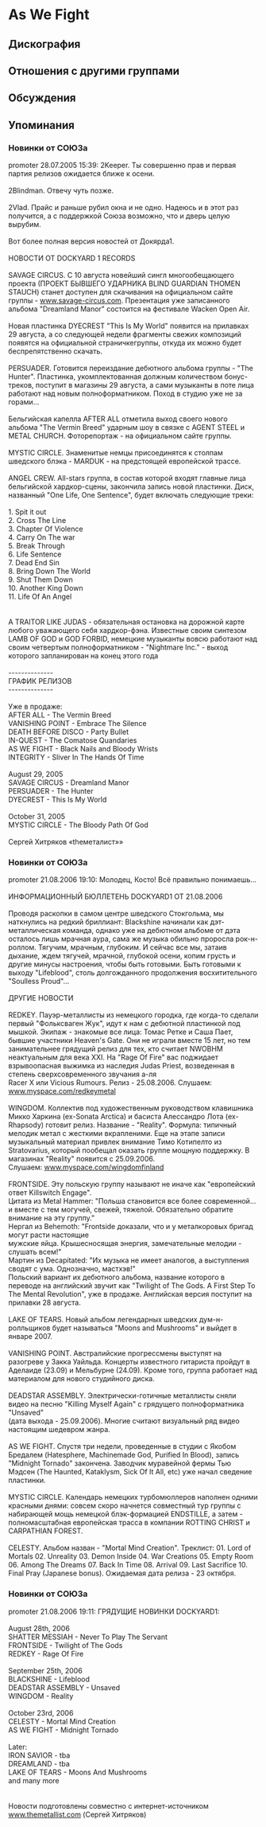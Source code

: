 # As We Fight



## Дискография


## Отношения с другими группами


## Обсуждения


## Упоминания

### Новинки от СОЮЗа

promoter 28.07.2005 15:39:
2Keeper. Ты совершенно прав и первая партия релизов ожидается ближе к осени.<BR><BR>2Blindman. Отвечу чуть позже.<BR><BR>2Vlad. Прайс и раньше рубил окна и не одно. Надеюсь и в этот раз получится, а с поддержкой Союза возможно, что и дверь целую вырубим.<BR><BR>Вот более полная версия новостей от Докярда1.<BR><BR>НОВОСТИ ОТ DOCKYARD 1 RECORDS<BR> <BR>SAVAGE CIRCUS. C 10 августа новейший сингл многообещающего проекта (ПРОЕКТ БЫВШЕГО УДАРНИКА BLIND GUARDIAN THOMEN STAUCH) станет доступен для скачивания на официальном сайте группы - www.savage-circus.com. Презентация уже записанного альбома "Dreamland Manor" состоится на фестивале Wacken Open Air.<BR><BR>Новая пластинка DYECREST "This Is My World" появится на прилавках 29 августа, а со следующей недели фрагменты свежих композиций появятся на официальной страничкегруппы, откуда их можно будет беспрепятственно скачать. <BR><BR>PERSUADER. Готовится переиздание дебютного альбома группы - "The Hunter". Пластинка, укомплектованная должным количеством бонус-треков, поступит в магазины 29 августа, а сами музыканты в поте лица работают над новым полноформатником. Поход в студию уже не за горами...<BR><BR>Бельгийская капелла AFTER ALL отметила выход своего нового альбома "The Vermin Breed" ударным шоу в связке с AGENT STEEL и METAL CHURCH. Фоторепортаж - на официальном сайте группы.<BR> <BR>MYSTIC CIRCLE. Знаменитые немцы присоединятся к столпам шведского блэка - MARDUK - на предстоящей европейской трассе.<BR><BR>ANGEL CREW. All-stars группа, в состав которой входят главные лица бельгийской хардкор-сцены, закончила запись новой пластинки. Диск, названный "One Life, One Sentence", будет включать следующие треки:<BR><BR>1. Spit it out<BR>2. Cross The Line<BR>3. Chapter Of Violence<BR>4. Carry On The war<BR>5. Break Through<BR>6. Life Sentence<BR>7. Dead End Sin<BR>8. Bring Down The World<BR>9. Shut Them Down<BR>10. Another King Down<BR>11. Life Of An Angel<BR><BR><BR>A TRAITOR LIKE JUDAS - обязательная остановка на дорожной карте любого уважающего себя хардкор-фэна. Известные своим синтезом LAMB OF GOD и GOD FORBID, немецкие музыканты вовсю работают над своим четвертым полноформатником - "Nightmare Inc." - выход которого запланирован на конец этого года<BR><BR>--------------<BR>ГРАФИК РЕЛИЗОВ<BR>--------------<BR><BR>Уже в продаже: <BR>AFTER ALL - The Vermin Breed<BR>VANISHING POINT - Embrace The Silence<BR>DEATH BEFORE DISCO - Party Bullet<BR>IN-QUEST - The Comatose Quandaries<BR>AS WE FIGHT - Black Nails and Bloody Wrists        <BR>INTEGRITY - Sliver In The Hands Of Time        <BR><BR>August 29, 2005  <BR>SAVAGE CIRCUS - Dreamland Manor<BR>PERSUADER - The Hunter<BR>DYECREST - This Is My World     <BR><BR>October 31, 2005         <BR>MYSTIC CIRCLE - The Bloody Path Of God <BR><BR>Сергей Хитряков «theметалист»»<BR>

### Новинки от СОЮЗа

promoter 21.08.2006 19:10:
Молодец, Косто! Всё правильно понимаешь...<BR><BR>ИНФОРМАЦИОННЫЙ БЮЛЛЕТЕНЬ DOCKYARD1 ОТ 21.08.2006<BR><BR>Проводя раскопки в самом центре шведского Стокгольма, мы наткнулись на редкий бриллиант: Blackshine начинали как дэт-металлическая команда, однако уже на дебютном альбоме от дэта осталось лишь мрачная аура, сама же музыка обильно проросла рок-н-роллом. Тягучим, мрачным, глубоким. И сейчас все мы, затаив дыхание, ждем тягучей, мрачной, глубокой осени, копим грусть и другие минусы настроения, чтобы быть готовыми. Быть готовыми к выходу "Lifeblood", столь долгожданного продолжения восхитительного "Soulless Proud"...       <BR><BR>ДРУГИЕ НОВОСТИ<BR><BR>REDKEY. Пауэр-металлисты из немецкого городка, где когда-то сделали первый "Фольксваген Жук", идут к нам с дебютной пластинкой под мышкой. Экипаж - знакомые все лица: Томас Ретке и Саша Пает, бывшие участники Heaven's Gate. Они не играли вместе 15 лет, но тем занимательнее грядущий релиз для тех, кто считает NWOBHM неактуальным для века XXI. На "Rage Of Fire" вас поджидает взрывоопасная выжимка из наследия Judas Priest, возведенная в степень сверхсовременного звучания а-ля<BR>Racer X или Vicious Rumours. Релиз - 25.08.2006. Слушаем:<BR>www.myspace.com/redkeymetal       <BR><BR>WINGDOM. Коллектив под художественным руководством клавишника Микко Харкина (ex-Sonata Arctica) и басиста Алессандро Лота (ex-Rhapsody) готовит релиз. Название - "Reality". Формула: типичный мелодик метал с жесткими вкрапленими. Еще на этапе записи музыкальный материал привлек внимание Тимо Котипелто из Stratovarius, который пообещал оказать группе мощную поддержку. В магазинах "Reality" появится с 25.09.2006.<BR>Слушаем: www.myspace.com/wingdomfinland     <BR><BR>FRONTSIDE. Эту польскую группу называют не иначе как "европейский ответ Killswitch Engage". <BR>Цитата из Metal Hammer: "Польша становится все более современной... и вместе с тем могучей, свежей, тяжелой. Обязательно обратите внимание на эту группу." <BR>Нергал из Behemoth: "Frontside доказали, что и у металкоровых бригад могут расти настоящие<BR>мужские яйца. Крышесносящая энергия, замечательные мелодии - слушать всем!" <BR>Мартин из Decapitated: "Их музыка не имеет аналогов, а выступления сводят с ума. Однозначно, мастхэв!" <BR>Польский вариант их дебютного альбома, название которого в переводе на английский звучит как "Twilight of The Gods. A First Step To The Mental Revolution", уже в продаже. Английская версия поступит на прилавки 28 августа.          <BR><BR>LAKE OF TEARS. Новый альбом легендарных шведских дум-н-ролльщиков будет называться "Moons and Mushrooms" и выйдет в январе 2007.<BR><BR>VANISHING POINT. Австралийские прогрессмены выступят на разогреве у Закка Уайльда. Концерты известного гитариста пройдут в Аделаиде (23.09) и Мельбурне (24.09). Кроме того, группа работает над материалом для нового студийного диска.   <BR><BR>DEADSTAR ASSEMBLY. Электрически-готичные металлисты сняли видео на песню "Killing Myself Again" с грядущего полноформатника "Unsaved"<BR>(дата выхода - 25.09.2006). Многие считают визуальный ряд видео настоящим шедевром жанра.   <BR><BR>AS WE FIGHT. Спустя три недели, проведенные в студии с Якобом Бредалем (Hatesphere, Machinemade God, Purified In Blood), запись "Midnight Tornado" закончена. Заводчик муравейной фермы Тью Мэдсен (The Haunted, Kataklysm, Sick Of It All, etc) уже начал сведение пластинки.   <BR><BR>MYSTIC CIRCLE. Календарь немецких турбомюллеров наполнен одними красными днями: совсем скоро начнется совместный тур группы с набирающей мощь немецкой блэк-формацией ENDSTILLE, а затем - полномасштабная европейская трасса в компании ROTTING CHRIST и CARPATHIAN FOREST.    <BR><BR>CELESTY. Альбом назван - "Mortal Mind Creation". Треклист: 01. Lord of Mortals 02. Unreality 03. Demon Inside 04. War Creations 05. Empty Room 06. Among The Dreams 07. Back In Time 08. Arrival 09. Last Sacrifice 10. Final Pray (Japanese bonus). Ожидаемая дата релиза - 23 октября.   

### Новинки от СОЮЗа

promoter 21.08.2006 19:11:
ГРЯДУЩИЕ НОВИНКИ DOCKYARD1:<BR><BR>August 28th, 2006<BR>SHATTER MESSIAH - Never To Play The Servant<BR>FRONTSIDE - Twilight of The Gods<BR>REDKEY - Rage Of Fire<BR><BR>September 25th, 2006<BR>BLACKSHINE - Lifeblood<BR>DEADSTAR ASSEMBLY - Unsaved<BR>WINGDOM - Reality<BR><BR>October 23rd, 2006<BR>CELESTY - Mortal Mind Creation<BR>AS WE FIGHT - Midnight Tornado<BR><BR>Later:<BR>IRON SAVIOR - tba<BR>DREAMLAND - tba<BR>LAKE OF TEARS - Moons And Mushrooms<BR>and many more <BR><BR><BR>Новости подготовлены совместно с интернет-источником www.themetallist.com (Сергей Хитряков) 

